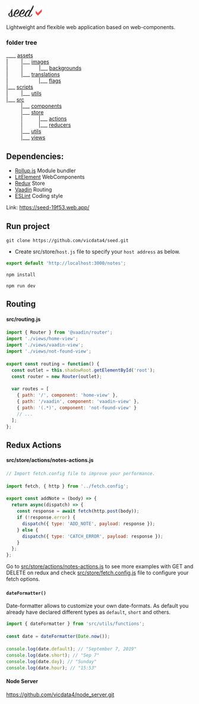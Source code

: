![](assets/logo_md.png?v=4&s=100)

Lightweight and flexible web application based on web-components.

### folder tree

____ [assets](https://github.com/vicdata4/seed-project/tree/master/assets)\
|&nbsp;&nbsp;&nbsp;&nbsp;&nbsp;&nbsp;&nbsp;&nbsp;
|___  [images](https://github.com/vicdata4/seed-project/tree/master/assets/images)\
|&nbsp;&nbsp;&nbsp;&nbsp;&nbsp;&nbsp;&nbsp;&nbsp;&nbsp;|&nbsp;&nbsp;&nbsp;&nbsp;&nbsp;&nbsp;&nbsp;&nbsp;&nbsp;&nbsp;
|___ [backgrounds](https://github.com/vicdata4/seed-project/tree/master/assets/images/backgrounds)\
|&nbsp;&nbsp;&nbsp;&nbsp;&nbsp;&nbsp;&nbsp;&nbsp;
|___  [translations](https://github.com/vicdata4/seed-project/tree/master/assets/translations)\
|&nbsp;&nbsp;&nbsp;&nbsp;&nbsp;&nbsp; &nbsp;&nbsp;&nbsp;&nbsp;&nbsp;&nbsp;&nbsp;&nbsp;&nbsp;&nbsp;&nbsp;&nbsp;&nbsp;
|___ [flags](https://github.com/vicdata4/seed-project/tree/master/assets/translations/flags)\
|___ [scripts](https://github.com/vicdata4/seed-project/tree/master/scripts)\
|&nbsp;&nbsp;&nbsp;&nbsp;&nbsp;&nbsp;&nbsp;&nbsp;
|___  [utils](https://github.com/vicdata4/seed-project/tree/master/scripts/utils)\
|___ [src](https://github.com/vicdata4/seed-project/tree/master/src)\
&nbsp;&nbsp;&nbsp;&nbsp;&nbsp;&nbsp;&nbsp;&nbsp;&nbsp;
|___  [components](https://github.com/vicdata4/seed-project/tree/master/src/components)\
&nbsp;&nbsp;&nbsp;&nbsp;&nbsp;&nbsp;&nbsp;&nbsp;&nbsp;
|___ [store](https://github.com/vicdata4/seed-project/tree/master/src/store)\
&nbsp;&nbsp;&nbsp;&nbsp;&nbsp;&nbsp;&nbsp;&nbsp;&nbsp; |&nbsp;&nbsp;&nbsp;&nbsp;&nbsp;&nbsp;&nbsp;&nbsp;&nbsp;&nbsp;
|___ [actions](https://github.com/vicdata4/seed-project/tree/master/src/store/actions)\
&nbsp;&nbsp;&nbsp;&nbsp;&nbsp;&nbsp;&nbsp;&nbsp;&nbsp; |&nbsp;&nbsp;&nbsp;&nbsp;&nbsp;&nbsp;&nbsp;&nbsp;&nbsp;&nbsp;
|___ [reducers](https://github.com/vicdata4/seed-project/tree/master/src/store/reducers)\
&nbsp;&nbsp;&nbsp;&nbsp;&nbsp;&nbsp;&nbsp;&nbsp;&nbsp;
|___ [utils](https://github.com/vicdata4/seed-project/tree/master/src/utils)\
&nbsp;&nbsp;&nbsp;&nbsp;&nbsp;&nbsp;&nbsp;&nbsp;&nbsp;
|___ [views](https://github.com/vicdata4/seed-project/tree/master/src/views)

## Dependencies:
- [Rollup.js](https://rollupjs.org) Module bundler
- [LitElement](https://lit-element.polymer-project.org) WebComponents
- [Redux](https://redux.js.org) Store
- [Vaadin](https://www.npmjs.com/package/@vaadin/router) Routing
- [ESLint](https://eslint.org) Coding style

Link: https://seed-19f53.web.app/

## Run project

```
git clone https://github.com/vicdata4/seed.git
```

 * Create src/store/`host.js` file to specify your `host address` as below.

```js
export default 'http://localhost:3000/notes';
```

```
npm install
```

```
npm run dev
```

## Routing

#### src/routing.js

```js
import { Router } from '@vaadin/router';
import './views/home-view';
import './views/vaadin-view';
import './views/not-found-view';

export const routing = function() {
  const outlet = this.shadowRoot.getElementById('root');
  const router = new Router(outlet);

  var routes = [
    { path: '/', component: 'home-view' },
    { path: '/vaadin', component: 'vaadin-view' },
    { path: '(.*)', component: 'not-found-view' }
    // ...
  ];
};
```


## Redux Actions

#### src/store/actions/notes-actions.js

```js
// Import fetch.config file to improve your performance.

import fetch, { http } from '../fetch.config';

export const addNote = (body) => {
  return async(dispatch) => {
    const response = await fetch(http.post(body));
    if (!response.error) {
      dispatch({ type: 'ADD_NOTE', payload: response });
    } else {
      dispatch({ type: 'CATCH_ERROR', payload: response });
    }
  };
};
```

Go to [src/store/actions/notes-actions.js](https://github.com/vicdata4/seed/blob/master/src/store/actions/notes-actions.js) to see more examples with GET and DELETE on redux and check [src/store/fetch.config.js](https://github.com/vicdata4/seed/blob/master/src/store/fetch.config.js) file to configure your fetch options.

#### `dateFormatter()` 

Date-formatter allows to customize your own date-formats.
As default you already have declared different types as `default`, `short` and others.

 ```js
import { dateFormatter } from 'src/utils/functions';

const date = dateFormatter(Date.now());

console.log(date.default); // "September 7, 2019"
console.log(date.short); // "Sep 7"
console.log(date.day); // "Sunday"
console.log(date.hour); // "15:53"
 ```



#### Node Server

https://github.com/vicdata4/node_server.git






